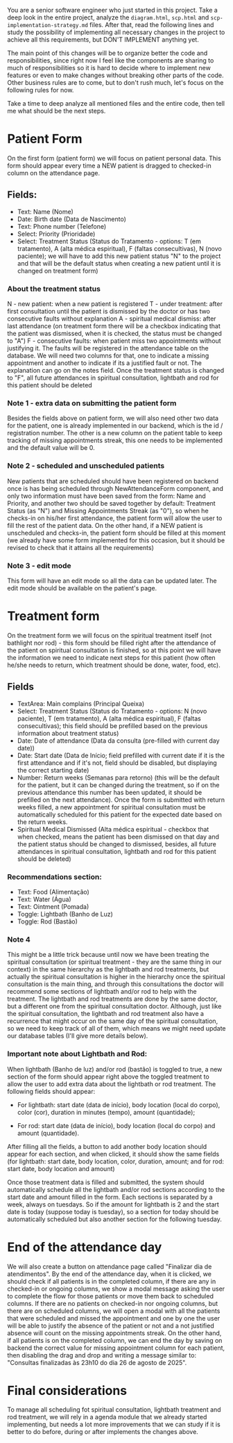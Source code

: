 You are a senior software engineer who just started in this project. Take a deep look in the entire project, analyze the `diagram.html`, `scp.html` and `scp-implementation-strategy.md` files. After that, read the following lines and study the possibility of implementing all necessary changes in the project to achieve all this requirements, but DON'T IMPLEMENT anything yet.

The main point of this changes will be to organize better the code and responsibilities, since right now I feel like the components are sharing to much of responsibilities so it is hard to decide where to implement new features or even to make changes without breaking other parts of the code. Other business rules are to come, but to don't rush much, let's focus on the following rules for now.

Take a time to deep analyze all mentioned files and the entire code, then tell me what should be the next steps.

# Patient Form

On the first form (patient form) we will focus on patient personal data. This form should appear every time a NEW patient is dragged to checked-in column on the attendance page.

## Fields:

- Text: Name (Nome)
- Date: Birth date (Data de Nascimento)
- Text: Phone number (Telefone)
- Select: Priority (Prioridade)
- Select: Treatment Status (Status do Tratamento - options: T (em tratamento), A (alta médica espiritual), F (faltas consecultivas), N (novo paciente); we will have to add this new patient status "N" to the project and that will be the default status when creating a new patient until it is changed on treatment form)

### About the treatment status

N - new patient: when a new patient is registered
T - under treatment: after first consultation until the patient is dismissed by the doctor or has two consecutive faults without explanation
A - spiritual medical dismiss: after last attendance (on treatment form there will be a checkbox indicating that the patient was dismissed, when it is checked, the status must be changed to "A")
F - consecutive faults: when patient miss two appointments without justifying it. The faults will be registered in the attendance table on the database. We will need two columns for that, one to indicate a missing appointment and another to indicate if its a justified fault or not. The explanation can go on the notes field. Once the treatment status is changed to "F", all future attendances in spiritual consultation, lightbath and rod for this patient should be deleted

### Note 1 - extra data on submitting the patient form

Besides the fields above on patient form, we will also need other two data for the patient, one is already implemented in our backend, which is the id / registration number. The other is a new column on the patient table to keep tracking of missing appointments streak, this one needs to be implemented and the default value will be 0.

### Note 2 - scheduled and unscheduled patients

New patients that are scheduled should have been registered on backend once is has being scheduled through NewAttendanceForm component, and only two information must have been saved from the form: Name and Priority, and another two should be saved together by default: Treatment Status (as "N") and Missing Appointments Streak (as "0"), so when he checks-in on his/her first attendance, the patient form will allow the user to fill the rest of the patient data. On the other hand, if a NEW patient is unscheduled and checks-in, the patient form should be filled at this moment (we already have some form implemented for this occasion, but it should be revised to check that it attains all the requirements)

### Note 3 - edit mode

This form will have an edit mode so all the data can be updated later. The edit mode should be available on the patient's page.

# Treatment form

On the treatment form we will focus on the spiritual treatment itself (not bathlight nor rod) - this form should be filled right after the attendance of the patient on spiritual consultation is finished, so at this point we will have the information we need to indicate next steps for this patient (how often he/she needs to return, which treatment should be done, water, food, etc).

## Fields

- TextArea: Main complains (Principal Queixa)
- Select: Treatment Status (Status do Tratamento - options: N (novo paciente), T (em tratamento), A (alta médica espiritual), F (faltas consecultivas); this field should be prefilled based on the previous information about treatment status)
- Date: Date of attendance (Data da consulta (pre-filled with current day date))
- Date: Start date (Data de Início; field prefilled with current date if it is the first attendance and if it's not, field should be disabled, but displaying the correct starting date)
- Number: Return weeks (Semanas para retorno) (this will be the default for the patient, but it can be changed during the treatment, so if on the previous attendance this number has been updated, it should be prefilled on the next attendance). Once the form is submitted with return weeks filled, a new appointment for spiritual consultation must be automatically scheduled for this patient for the expected date based on the return weeks.
- Spiritual Medical Dismissed (Alta médica espiritual - checkbox that when checked, means the patient has been dismissed on that day and the patient status should be changed to dismissed, besides, all future attendances in spiritual consultation, lightbath and rod for this patient should be deleted)

### Recommendations section:

- Text: Food (Alimentação)
- Text: Water (Água)
- Text: Ointment (Pomada)
- Toggle: Lightbath (Banho de Luz)
- Toggle: Rod (Bastão)

### Note 4

This might be a little trick because until now we have been treating the spiritual consultation (or spiritual treatment - they are the same thing in our context) in the same hierarchy as the lightbath and rod treatments, but actually the spiritual consultation is higher in the hierarchy once the spiritual consultation is the main thing, and through this consultations the doctor will recommend some sections of lightbath and/or rod to help with the treatment. The lightbath and rod treatments are done by the same doctor, but a different one from the spiritual consultation doctor. Although, just like the spiritual consultation, the lightbath and rod treatment also have a recurrence that might occur on the same day of the spiritual consultation, so we need to keep track of all of them, which means we might need update our database tables (I'll give more details below).

### Important note about Lightbath and Rod:

When lightbath (Banho de luz) and/or rod (bastão) is toggled to true, a new section of the form should appear right above the toggled treatment to allow the user to add extra data about the lightbath or rod treatment. The following fields should appear:

- For lightbath: start date (data de início), body location (local do corpo), color (cor), duration in minutes (tempo), amount (quantidade);

- For rod: start date (data de início), body location (local do corpo) and amount (quantidade).

After filling all the fields, a button to add another body location should appear for each section, and when clicked, it should show the same fields (for lightbath: start date, body location, color, duration, amount; and for rod: start date, body location and amount)

Once those treatment data is filled and submitted, the system should automatically schedule all the lightbath and/or rod sections according to the start date and amount filled in the form. Each sections is separated by a week, always on tuesdays. So if the amount for lightbath is 2 and the start date is today (suppose today is tuesday), so a section for today should be automatically scheduled but also another section for the following tuesday.

# End of the attendance day

We will also create a button on attendance page called "Finalizar dia de atendimentos". By the end of the attendance day, when it is clicked, we should check if all patients is in the completed column, if there are any in checked-in or ongoing columns, we show a modal message asking the user to complete the flow for those patients or move them back to scheduled columns. If there are no patients on checked-in nor ongoing columns, but there are on scheduled columns, we will open a modal with all the patients that were scheduled and missed the appointment and one by one the user will be able to justify the absence of the patient or not and a not justified absence will count on the missing appointments streak. On the other hand, if all patients is on the completed column, we can end the day by saving on backend the correct value for missing appointment column for each patient, then disabling the drag and drop and writing a message similar to: "Consultas finalizadas às 23h10 do dia 26 de agosto de 2025".

# Final considerations

To manage all scheduling fot spiritual consultation, lightbath treatment and rod treatment, we will rely in a agenda module that we already started implementing, but needs a lot more improvements that we can study if it is better to do before, during or after implements the changes above.

